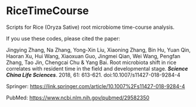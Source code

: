 # RiceTimeCourse

Scripts for Rice (Oryza Sative) root microbiome time-course analysis.

If you use these codes, please cited the paper:

Jingying Zhang, Na Zhang, Yong-Xin Liu, Xiaoning Zhang, Bin Hu, Yuan Qin, Haoran Xu, Hui Wang, Xiaoxuan Guo, Jingmei Qian, Wei Wang, Pengfan Zhang, Tao Jin, Chengcai Chu & Yang Bai. Root microbiota shift in rice correlates with resident time in the field and developmental stage. ***Science China Life Sciences***. 2018, 61: 613-621. doi:10.1007/s11427-018-9284-4

Springer: https://link.springer.com/article/10.1007%2Fs11427-018-9284-4

PubMed: https://www.ncbi.nlm.nih.gov/pubmed/29582350
